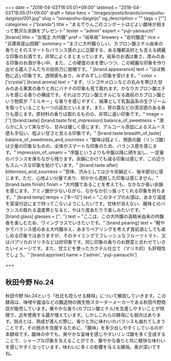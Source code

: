 +++
date = "2018-04-03T18:05:01+09:00"
lastmod = "2018-04-03T18:05:01+09:00"
draft = false
hero = "/images/posts/brands/onnajoshu-daiginjo/001.jpg"
slug = "onnajoshu-daiginjo"
og_description = ""
tags = [""]
categories = ["brands"]
title = "まるでりんごのコンポートほどよい酸味が相まって贅沢な余韻をプレゼント"
tester = "admin"
expert = "yuji-yamauchi"
[brand]
  title = "女城主 大吟醸"
  pref = "岐阜県"
  brewery = "岩村醸造"
  rice = "兵庫県産山田錦"
  summary = "まさに大吟醸らしい、カプロン酸エチル由来の香りとそのスマートなバランス感の上に立脚する、ある種都会的とも言える綺麗な印象のお酒です。非常によくまとまっています。岐阜のお酒は重さ、厚みのある印象のお酒が多い中、また、この硬度の水を使いつつ、この綺麗な印象を作り出せる蔵人さんたちの技術力に脱帽です。"
  [brand.appearance]
    text = "ほぼ無色に近い印象です。透明感もあり、みずみずしい印象を受けます。"
    color = ['crystal']
  [brand.aroma]
    text = "まず、リンゴやメロンなどの丸みを帯びた甘みのある果実の香りと共にバナナの印象も見て取れます。かなりカプロン酸エチルを感じる香りの構成です。それはカプロン酸エチルになる直前のカプロン酸という物質が「ミルキー」な香りを感じやすく、結果として乳製品系の生クリームを取っていることも一つの証左といえます。また、笹の葉などの清涼感のある香りも感じます。原材料の香りは取れるものの、非常に遠い印象です。"
    image = ['']
  [brand.taste]
    [brand.taste.first_impression]
      balance_of_sweetness = "滑らかに入って来ながら、甘みは優しく感じます。アルコール添加によるスムース感も手伝い、程よい甘さと言える印象です。"
    [brand.taste.breadth_of_taste]
      balance_of_sweetness_and_sourness = "酸味は程よく、側面の酸（リンゴ酸）は少量の印象なものの、全体がスマートな印象のため、バランス感を感じます。"
      impression_of_umami = "序盤というよりも中盤以降に顔を出し、一定量のバランスを保ちながら残ります。余韻にかけても減る印象は感じず、この辺りもスムースな印象を助けています。"
    [brand.taste.after]
      bitterness_and_sourness = "苦味、渋みとしては少々余韻近く、後半部分に感じます。ただ、心地よい分量であり、何かから逸脱した印象は感じません。"
    [brand.taste.finish]
      finish = "大吟醸であることを考えても、なかなか長い余韻を感じます。アミノ酸が少ないながら、なかなか引っ張ってくれる印象を持ちます。"
  [brand.temp]
    temps = ['8—12']
    text = "このタイプのお酒は、あまり温度を室温付近にまで持ってこないようにしたいです。甘味が消えない、酸味とのバランスの取れる温度帯となると、やはり度あたりで楽しみたいです。"
  [brand.glass]
    glasses = ['', '']
    text = "ここは、この大吟醸の高精米由来の吟醸香を楽しむため、ワイングラスでいきたいです。"
  [brand.pearing]
    text = "軽やかでバランス感のある大吟醸ゆえ、あまりペアリングを考えず食前酒としても楽しめる印象ではありますが、そのタイミングでフレッシュなフルーツトマト、又はパプリカのマリネなどは好印象です。同じ印象の香りのお野菜と合わせていきたいイメージです。また、甘エビを使ったカクテル仕立て（マリネ的）も好相性でしょう。"
  [brand.appriser]
    name = ['admin', 'yuji-yamauchi']

+++

## 秋田今野 No.24

秋田今野 No.24という「杜氏も唸らせる酵母」について解説していきます。この酵母は、味噌や醤油などの醸造物の微生物スターターメーカーである秋田今野商店が販売しています。華やかな香り(カプロン酸エチル)を生産しやすいことが特徴で、近年使用する蔵が増えています。しかしこれらの酵母にも弱点はあります。弱点とは、熟成が進んだ際に、香りと共に味わいのバランスも崩れてしまうことです。その弱点を克服するために、「酸味」を多少出しやすくしているのが本酵母です。酸味の中でも、爽やかな呈味を感じやすいリンゴ酸を多く生成することで、シャープな印象を与えることができ、華やかな香りと共に軽快な味わいを感じやすくなっています。味わいに多くの影響を与える酵母。奥が深いですね。